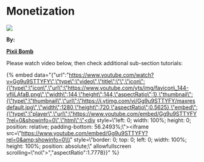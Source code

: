 # Monetization

![](https://i1.wp.com/AppyBuilder.com/img/pixiibomb3.png)

**By:** 

[**Pixii Bomb**](http://community.appybuilder.com/t/admob-component-monetize-your-app-using-an-admob-banner-make-money/1313)

 Please watch video below, then check additional sub-section tutorials:

{% embed data="{\"url\":\"https://www.youtube.com/watch?v=Gg9u9STTYFY\",\"type\":\"video\",\"title\":\"\",\"icon\":{\"type\":\"icon\",\"url\":\"https://www.youtube.com/yts/img/favicon\_144-vfliLAfaB.png\",\"width\":144,\"height\":144,\"aspectRatio\":1},\"thumbnail\":{\"type\":\"thumbnail\",\"url\":\"https://i.ytimg.com/vi/Gg9u9STTYFY/maxresdefault.jpg\",\"width\":1280,\"height\":720,\"aspectRatio\":0.5625},\"embed\":{\"type\":\"player\",\"url\":\"https://www.youtube.com/embed/Gg9u9STTYFY?rel=0&showinfo=0\",\"html\":\"<div style=\\\"left: 0; width: 100%; height: 0; position: relative; padding-bottom: 56.2493%;\\\"><iframe src=\\\"https://www.youtube.com/embed/Gg9u9STTYFY?rel=0&amp;showinfo=0\\\" style=\\\"border: 0; top: 0; left: 0; width: 100%; height: 100%; position: absolute;\\\" allowfullscreen scrolling=\\\"no\\\"></iframe></div>\",\"aspectRatio\":1.7778}}" %}

